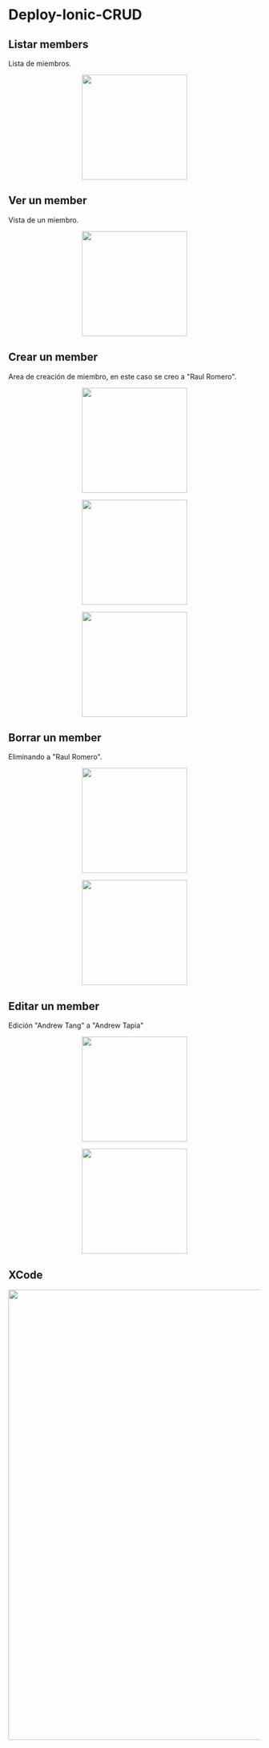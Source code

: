 # Deploy-Ionic-CRUD

## Listar members 
Lista  de miembros.
<p align="center">
  <img src="https://raw.githubusercontent.com/christopherwilliamflores/Deploy-Ionic-CRUD/main/figures/list.PNG" width="210" >
</p>

## Ver un member
Vista de un miembro.
<p align="center">
  <img src="https://raw.githubusercontent.com/christopherwilliamflores/Deploy-Ionic-CRUD/main/figures/view.PNG" width="210" >
</p>


## Crear un member
Area de creación de miembro, en este caso se creo a "Raul Romero".
<p align="center">
  <img src="https://raw.githubusercontent.com/christopherwilliamflores/Deploy-Ionic-CRUD/main/figures/create.PNG" width="210" >
</p>


<p align="center">
  <img src="https://raw.githubusercontent.com/christopherwilliamflores/Deploy-Ionic-CRUD/main/figures/list_create.PNG" width="210" >
</p>

<p align="center">
  <img src="https://raw.githubusercontent.com/christopherwilliamflores/Deploy-Ionic-CRUD/main/figures/view_create.PNG" width="210" >
</p>

## Borrar un member
Eliminando a "Raul Romero".
<p align="center">
  <img src="https://raw.githubusercontent.com/christopherwilliamflores/Deploy-Ionic-CRUD/main/figures/delete.png" width="210">
</p>

<p align="center">
  <img src="https://raw.githubusercontent.com/christopherwilliamflores/Deploy-Ionic-CRUD/main/figures/list_delete.PNG" width="210">
</p>



## Editar un member
Edición "Andrew Tang" a "Andrew Tapia"
<p align="center">
  <img src="https://raw.githubusercontent.com/christopherwilliamflores/Deploy-Ionic-CRUD/main/figures/edit.png" width="210">
</p>

<p align="center">
  <img src="https://raw.githubusercontent.com/christopherwilliamflores/Deploy-Ionic-CRUD/main/figures/view_edit.PNG" width="210" >
</p>

## XCode

<p align="center">
  <img src="https://raw.githubusercontent.com/christopherwilliamflores/Deploy-Ionic-CRUD/main/figures/ide.png" width="900" >

</p>